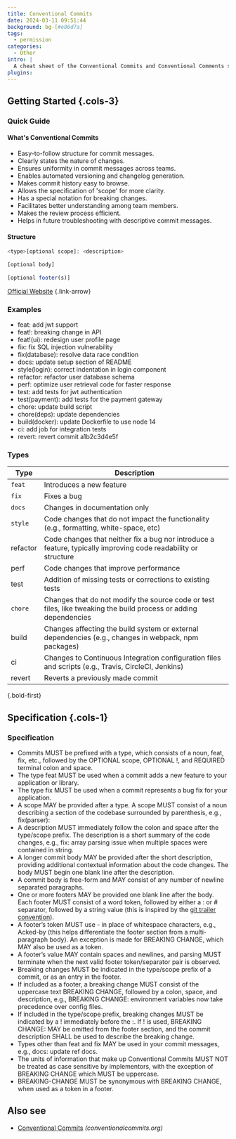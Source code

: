 ```yaml
---
title: Conventional Commits
date: 2024-03-11 09:51:44
background: bg-[#e86d7a]
tags:
  - permission
categories:
  - Other
intro: |
  A cheat sheet of the Conventional Commits and Conventional Comments standards
plugins:
---
```




Getting Started {.cols-3}
----

### Quick Guide


#### What's Conventional Commits
- Easy-to-follow structure for commit messages.
- Clearly states the nature of changes.
- Ensures uniformity in commit messages across teams.
- Enables automated versioning and changelog generation.
- Makes commit history easy to browse.
- Allows the specification of 'scope' for more clarity.
- Has a special notation for breaking changes.
- Facilitates better understanding among team members.
- Makes the review process efficient.
- Helps in future troubleshooting with descriptive commit messages.


#### Structure

```javascript
<type>[optional scope]: <description>
  
[optional body]
  
[optional footer(s)]
```

[Official Website](https://www.conventionalcommits.org/en) {.link-arrow}



### Examples

- feat: add jwt support
- feat!: breaking change in API
- feat!(ui): redesign user profile page
- fix: fix SQL injection vulnerability
- fix(database): resolve data race condition
- docs: update setup section of README
- style(login): correct indentation in login component
- refactor: refactor user database schema
- perf: optimize user retrieval code for faster response
- test: add tests for jwt authentication
- test(payment): add tests for the payment gateway
- chore: update build script
- chore(deps): update dependencies
- build(docker): update Dockerfile to use node 14
- ci: add job for integration tests
- revert: revert commit a1b2c3d4e5f



### Types
| Type     | Description                                                                                                      |
|----------|------------------------------------------------------------------------------------------------------------------|
| `feat`   | Introduces a new feature                                                                                         |
| `fix`    | Fixes a bug                                                                                                      |
| `docs`   | Changes in documentation only                                                                                    |
| `style`  | Code changes that do not impact the functionality (e.g., formatting, white-space, etc)                           |
| refactor | Code changes that neither fix a bug nor introduce a feature, typically improving code readability or structure   |
| perf     | Code changes that improve performance                                                                            |
| test     | Addition of missing tests or corrections to existing tests                                                       |
| `chore`  | Changes that do not modify the source code or test files, like tweaking the build process or adding dependencies |
| build    | Changes affecting the build system or external dependencies (e.g., changes in webpack, npm packages)             |
| ci       | Changes to Continuous Integration configuration files and scripts (e.g., Travis, CircleCI, Jenkins)              |
| revert   | Reverts a previously made commit                                                                                 |
{.bold-first}


Specification {.cols-1}
----

### Specification

- Commits MUST be prefixed with a type, which consists of a noun, feat, fix, etc., followed by the OPTIONAL scope,
  OPTIONAL !, and REQUIRED terminal colon and space.
- The type feat MUST be used when a commit adds a new feature to your application or library.
- The type fix MUST be used when a commit represents a bug fix for your application.
- A scope MAY be provided after a type. A scope MUST consist of a noun describing a section of the codebase surrounded
  by parenthesis, e.g., fix(parser):
- A description MUST immediately follow the colon and space after the type/scope prefix. The description is a short
  summary of the code changes, e.g., fix: array parsing issue when multiple spaces were contained in string.
- A longer commit body MAY be provided after the short description, providing additional contextual information about
  the code changes. The body MUST begin one blank line after the description.
- A commit body is free-form and MAY consist of any number of newline separated paragraphs.
- One or more footers MAY be provided one blank line after the body. Each footer MUST consist of a word token, followed
  by either a :<space> or <space># separator, followed by a string value (this is inspired by
  the [git trailer convention](https://git-scm.com/docs/git-interpret-trailers)).
- A footer’s token MUST use - in place of whitespace characters, e.g., Acked-by (this helps differentiate the footer
  section from a multi-paragraph body). An exception is made for BREAKING CHANGE, which MAY also be used as a token.
- A footer’s value MAY contain spaces and newlines, and parsing MUST terminate when the next valid footer
  token/separator pair is observed.
- Breaking changes MUST be indicated in the type/scope prefix of a commit, or as an entry in the footer.
- If included as a footer, a breaking change MUST consist of the uppercase text BREAKING CHANGE, followed by a colon,
  space, and description, e.g., BREAKING CHANGE: environment variables now take precedence over config files.
- If included in the type/scope prefix, breaking changes MUST be indicated by a ! immediately before the :. If ! is
  used, BREAKING CHANGE: MAY be omitted from the footer section, and the commit description SHALL be used to describe
  the breaking change.
- Types other than feat and fix MAY be used in your commit messages, e.g., docs: update ref docs.
- The units of information that make up Conventional Commits MUST NOT be treated as case sensitive by implementors, with
  the exception of BREAKING CHANGE which MUST be uppercase.
- BREAKING-CHANGE MUST be synonymous with BREAKING CHANGE, when used as a token in a footer.

Also see
--------

- [Conventional Commits](https://conventionalcommits.org/) _(conventionalcommits.org)_
